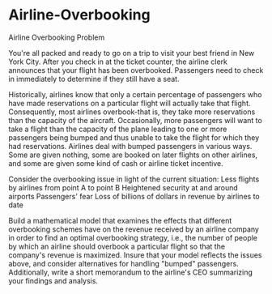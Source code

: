 # Airline-Overbooking
Airline Overbooking
Problem	 
 	
You're all packed and ready to go on a trip to visit your best friend in New York City. After you check in at the ticket counter, the airline clerk announces that your flight has been overbooked. Passengers need to check in immediately to determine if they still have a seat.


Historically, airlines know that only a certain percentage of passengers who have made reservations on a particular flight will actually take that flight. Consequently, most airlines overbook-that is, they take more reservations than the capacity of the aircraft. Occasionally, more passengers will want to take a flight than the capacity of the plane leading to one or more passengers being bumped and thus unable to take the flight for which they had reservations.
Airlines deal with bumped passengers in various ways. Some are given nothing, some are booked on later flights on other airlines, and some are given some kind of cash or airline ticket incentive.

Consider the overbooking issue in light of the current situation:
Less flights by airlines from point A to point B
Heightened security at and around airports
Passengers' fear
Loss of billions of dollars in revenue by airlines to date

Build a mathematical model that examines the effects that different overbooking schemes have on the revenue received by an airline company in order to find an optimal overbooking strategy, i.e., the number of people by which an airline should overbook a particular flight so that the company's revenue is maximized. Insure that your model reflects the issues above, and consider alternatives for handling "bumped" passengers. Additionally, write a short memorandum to the airline's CEO summarizing your findings and analysis.
